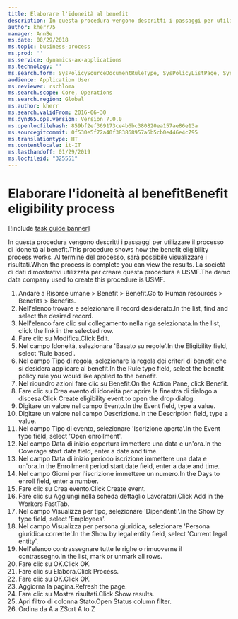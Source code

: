```yaml
---
title: Elaborare l'idoneità al benefit
description: In questa procedura vengono descritti i passaggi per utilizzare il processo di idoneità al benefit.
author: kherr75
manager: AnnBe
ms.date: 08/29/2018
ms.topic: business-process
ms.prod: ''
ms.service: dynamics-ax-applications
ms.technology: ''
ms.search.form: SysPolicySourceDocumentRuleType, SysPolicyListPage, SysPolicy, HcmBenefitEligibilityPolicy, HcmBenefit
audience: Application User
ms.reviewer: rschloma
ms.search.scope: Core, Operations
ms.search.region: Global
ms.author: kherr
ms.search.validFrom: 2016-06-30
ms.dyn365.ops.version: Version 7.0.0
ms.openlocfilehash: 859bf2ef369173ce4b6bc380820ea157ae86e13a
ms.sourcegitcommit: 0f530e5f72a40f383868957a6b5cb0e446e4c795
ms.translationtype: HT
ms.contentlocale: it-IT
ms.lasthandoff: 01/29/2019
ms.locfileid: "325551"
---
```

# <a name="benefit-eligibility-process"></a><span data-ttu-id="cba8c-103">Elaborare l'idoneità al benefit</span><span class="sxs-lookup"><span data-stu-id="cba8c-103">Benefit eligibility process</span></span>

[!include [task guide banner](../../includes/task-guide-banner.md)]

<span data-ttu-id="cba8c-104">In questa procedura vengono descritti i passaggi per utilizzare il processo di idoneità al benefit.</span><span class="sxs-lookup"><span data-stu-id="cba8c-104">This procedure shows how the benefit eligibility process works.</span></span> <span data-ttu-id="cba8c-105">Al termine del processo, sarà possibile visualizzare i risultati.</span><span class="sxs-lookup"><span data-stu-id="cba8c-105">When the process is complete you can view the results.</span></span> <span data-ttu-id="cba8c-106">La società di dati dimostrativi utilizzata per creare questa procedura è USMF.</span><span class="sxs-lookup"><span data-stu-id="cba8c-106">The demo data company used to create this procedure is USMF.</span></span>

1. <span data-ttu-id="cba8c-107">Andare a Risorse umane > Benefit > Benefit.</span><span class="sxs-lookup"><span data-stu-id="cba8c-107">Go to Human resources > Benefits > Benefits.</span></span>
2. <span data-ttu-id="cba8c-108">Nell'elenco trovare e selezionare il record desiderato.</span><span class="sxs-lookup"><span data-stu-id="cba8c-108">In the list, find and select the desired record.</span></span>
3. <span data-ttu-id="cba8c-109">Nell'elenco fare clic sul collegamento nella riga selezionata.</span><span class="sxs-lookup"><span data-stu-id="cba8c-109">In the list, click the link in the selected row.</span></span>
4. <span data-ttu-id="cba8c-110">Fare clic su Modifica.</span><span class="sxs-lookup"><span data-stu-id="cba8c-110">Click Edit.</span></span>
5. <span data-ttu-id="cba8c-111">Nel campo Idoneità, selezionare 'Basato su regole'.</span><span class="sxs-lookup"><span data-stu-id="cba8c-111">In the Eligibility field, select 'Rule based'.</span></span>
6. <span data-ttu-id="cba8c-112">Nel campo Tipo di regola, selezionare la regola dei criteri di benefit che si desidera applicare al benefit.</span><span class="sxs-lookup"><span data-stu-id="cba8c-112">In the Rule type field, select the benefit policy rule you would like applied to the benefit.</span></span>
7. <span data-ttu-id="cba8c-113">Nel riquadro azioni fare clic su Benefit.</span><span class="sxs-lookup"><span data-stu-id="cba8c-113">On the Action Pane, click Benefit.</span></span>
8. <span data-ttu-id="cba8c-114">Fare clic su Crea evento di idoneità per aprire la finestra di dialogo a discesa.</span><span class="sxs-lookup"><span data-stu-id="cba8c-114">Click Create eligibility event to open the drop dialog.</span></span>
9. <span data-ttu-id="cba8c-115">Digitare un valore nel campo Evento.</span><span class="sxs-lookup"><span data-stu-id="cba8c-115">In the Event field, type a value.</span></span>
10. <span data-ttu-id="cba8c-116">Digitare un valore nel campo Descrizione.</span><span class="sxs-lookup"><span data-stu-id="cba8c-116">In the Description field, type a value.</span></span>
11. <span data-ttu-id="cba8c-117">Nel campo Tipo di evento, selezionare 'Iscrizione aperta'.</span><span class="sxs-lookup"><span data-stu-id="cba8c-117">In the Event type field, select 'Open enrollment'.</span></span>
12. <span data-ttu-id="cba8c-118">Nel campo Data di inizio copertura immettere una data e un'ora.</span><span class="sxs-lookup"><span data-stu-id="cba8c-118">In the Coverage start date field, enter a date and time.</span></span>
13. <span data-ttu-id="cba8c-119">Nel campo Data di inizio periodo iscrizione immettere una data e un'ora.</span><span class="sxs-lookup"><span data-stu-id="cba8c-119">In the Enrollment period start date field, enter a date and time.</span></span>
14. <span data-ttu-id="cba8c-120">Nel campo Giorni per l'iscrizione immettere un numero.</span><span class="sxs-lookup"><span data-stu-id="cba8c-120">In the Days to enroll field, enter a number.</span></span>
15. <span data-ttu-id="cba8c-121">Fare clic su Crea evento.</span><span class="sxs-lookup"><span data-stu-id="cba8c-121">Click Create event.</span></span>
16. <span data-ttu-id="cba8c-122">Fare clic su Aggiungi nella scheda dettaglio Lavoratori.</span><span class="sxs-lookup"><span data-stu-id="cba8c-122">Click Add in the Workers FastTab.</span></span>
17. <span data-ttu-id="cba8c-123">Nel campo Visualizza per tipo, selezionare 'Dipendenti'.</span><span class="sxs-lookup"><span data-stu-id="cba8c-123">In the Show by type field, select 'Employees'.</span></span>
18. <span data-ttu-id="cba8c-124">Nel campo Visualizza per persona giuridica, selezionare 'Persona giuridica corrente'.</span><span class="sxs-lookup"><span data-stu-id="cba8c-124">In the Show by legal entity field, select 'Current legal entity'.</span></span>
19. <span data-ttu-id="cba8c-125">Nell'elenco contrassegnare tutte le righe o rimuoverne il contrassegno.</span><span class="sxs-lookup"><span data-stu-id="cba8c-125">In the list, mark or unmark all rows.</span></span>
20. <span data-ttu-id="cba8c-126">Fare clic su OK.</span><span class="sxs-lookup"><span data-stu-id="cba8c-126">Click OK.</span></span>
21. <span data-ttu-id="cba8c-127">Fare clic su Elabora.</span><span class="sxs-lookup"><span data-stu-id="cba8c-127">Click Process.</span></span>
22. <span data-ttu-id="cba8c-128">Fare clic su OK.</span><span class="sxs-lookup"><span data-stu-id="cba8c-128">Click OK.</span></span>
23. <span data-ttu-id="cba8c-129">Aggiorna la pagina.</span><span class="sxs-lookup"><span data-stu-id="cba8c-129">Refresh the page.</span></span>
24. <span data-ttu-id="cba8c-130">Fare clic su Mostra risultati.</span><span class="sxs-lookup"><span data-stu-id="cba8c-130">Click Show results.</span></span>
25. <span data-ttu-id="cba8c-131">Apri filtro di colonna Stato.</span><span class="sxs-lookup"><span data-stu-id="cba8c-131">Open Status column filter.</span></span>
26. <span data-ttu-id="cba8c-132">Ordina da A a Z</span><span class="sxs-lookup"><span data-stu-id="cba8c-132">Sort A to Z</span></span>

